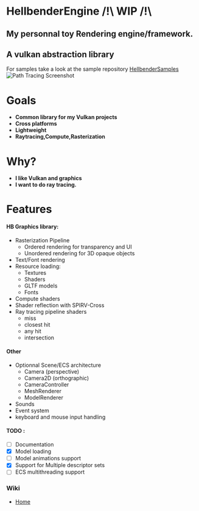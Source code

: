 # HellbenderEngine /!\ WIP /!\
## My personnal toy Rendering engine/framework.
## A vulkan abstraction library

For samples take a look at the sample repository [HellbenderSamples](https://github.com/Goutch/HellbenderSamples)
![Path Tracing Screenshot](https://github.com/Goutch/HellbenderEngine/blob/master/Screenshots/Sponza.PNG)

# Goals
- **Common library for my Vulkan projects**
- **Cross platforms**
- **Lightweight**
- **Raytracing,Compute,Rasterization**

# Why?
- **I like Vulkan and graphics**
- **I want to do ray tracing.**

# Features
#### HB Graphics library:
- Rasterization Pipeline
  - Ordered rendering for transparency and UI
  - Unordered rendering for 3D opaque objects
- Text/Font rendering
- Resource loading:
	- Textures
	- Shaders
	- GLTF models
    - Fonts
- Compute shaders
- Shader reflection with SPIRV-Cross
- Ray tracing pipeline shaders
	- miss
	- closest hit
	- any hit
	- intersection
#### Other
- Optionnal Scene/ECS architecture
	- Camera (perspective)
	- Camera2D (orthographic)
	- CameraController
	- MeshRenderer
    - ModelRenderer
- Sounds
- Event system
- keyboard and mouse input handling

#### TODO :
- [ ] Documentation
- [x] Model loading 
- [ ] Model animations support
- [x] Support for Multiple descriptor sets
- [ ] ECS multithreading support

### Wiki
- [Home](https://github.com/Goutch/HellbenderEngine/wiki)

